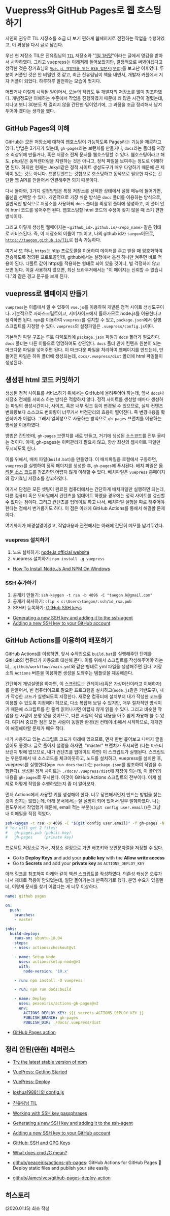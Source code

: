 # Vuepress와 GitHub Pages로 웹 호스팅하기

지인의 권유로 TIL 저장소를 조금 더 보기 편하게 웹페이지로 전환하는 작업을 수행하였고, 이 과정을 다시 글로 남긴다.

우선 현 저장소 TIL은 진유림님의 [`TIL`](https://github.com/milooy/TIL) 저장소와 "[1일 1커밋](https://milooy.wordpress.com/2015/10/08/daily-commit/)"이라는 글에서 영감을 받아서 시작하였다. 그리고 vuepress는 이래저래 들어보았지만, 결정적으로 써봐야겠다고 생각한 것은 장기효님의 [`Vue.js 개발자를 위한 ES6 입문서(무료)`](https://joshua1988.github.io/es6-online-book/)를 보고난 이후였다. 두 분이 커플인 것은 안 비밀인 것 같고, 최근 진유림님이 책을 내면서, 개발자 커플에서 저자 커플이 되었다. 하루하루 발전하는 모습이 멋지다.

어쨌거나 이렇게 시작된 일이어서, 오늘의 작업도 두 개발자의 저장소를 많이 참조하였다. 개념정도만 이해하는 수준에서 작업을 진행하였기 때문에 꽤 많은 시간이 걸렸는데, 지나고 보니 30분도 채 걸리지 않을 간단한 일이었기에, 그 과정을 조금 정리해서 남겨두어야 겠다는 생각을 했다.

## GitHub Pages의 이해

GitHub는 모든 저장소에 대하여 웹호스팅이 가능하도록 Pages라는 기능을 제공하고 있다. 방법은 3가지가 있는데, `gh-pages`라는 브랜치를 만들거나, `docs`라는 폴더를 저장소 최상위에 만들거나, 혹은 저장소 전체 문서를 웹호스팅할 수 있다. 웹호스팅이라고 해도, php같은 동적렌더링을 지원하는 것은 아니고, 정적 파일을 보여주는 정도로 이해하면 된다. 하지만 현재는 Jekyll같은 정적 사이트 생성도구가 매우 다양하기 때문에 큰 제약이 있는 것도 아니다. 프론트엔드는 깃헙으로 호스팅하고 동적으로 필요한 자료는 간단한 웹 API를 만들어서 연결해주면 되기 때문이다.

다시 돌아와, 3가지 설정방법은 특정 저장소를 선택한 상태에서 설정 메뉴에 들어가면, 옵션을 선택할 수 있다. 개인적으로 가장 쉬운 방식은 `docs` 폴더를 이용하는 방식으로, 일반적인 방식으로 저장소를 사용하되 `docs` 폴더를 최상위 폴더에 생성하고, 이 폴더 안에 html 코드를 넣어주면 된다. 웹호스팅할 html 코드의 수정이 잦지 않을 때 쓰기 편한 방식이다.

그리고 이렇게 생성된 웹페이지는 `<github_id>.github.io/<repo_name>` 같은 형태로 서비스된다. 즉, 이 저장소의 이름이 `TIL`이고, 나의 github id가 `taegon`이므로, [`https://taegon.github.io/TIL`](https://taegon.github.io/TIL)로 접속 가능하다.

여기서 또 하나, `https`는 http 프로토콜을 이용하여 데이터를 주고 받을 때 암호화하여 전송하도록 정의된 프로토콜인데, github에서는 설정에서 옵션 하나만 켜주면 바로 적용이 된다. 디폴트 값이 https를 적용하는 형태로 되어 있을 것이니, 별 걱정하지 않고 쓰면 된다. 이걸 사용하지 않으면, 최신 브라우저에서는 "이 페이지는 신뢰할 수 없습니다."와 같은 경고 문구를 보게 된다.

## vuepress로 웹페이지 만들기

`vuepress`는 이름에서 알 수 있듯이 `vue.js`를 이용하여 개발된 정적 사이트 생성도구이다. 기본적으로 자바스크립트이고, 서버사이드에서 돌아가므로 node.js를 이용한다고 생각하면 된다. `npm`를 이용하여 `vuepress`를 설치할 수 있고, `package.json`에서 실행스크립트를 지정할 수 있다. `vuepress`의 설정파일은 `.vuepress/config.js`이다.

기본적인 파일 구조는 루트 디렉토리에 `package.json` 파일과 `docs` 폴더가 필요하다. `docs` 폴더는 다른 이름으로 명명하여도 상관없다. `docs` 폴더 안에 컨텐츠 원본이 되는 마크다운 파일을 넣어주면 된다. 이 마크다운 파일을 처리하여 웹페이지를 만드는데, 만들어진 파일은 하위 폴더에 생성되는데, `docs/.vuepress/dist` 폴더에 html 파일들이 생성된다.

## 생성된 html 코드 커밋하기

생성된 정적 사이트를 서비스하기 위해서는 GitHub에 올려주어야 하는데, 앞서 `docs`나 저장소 전체를 서비스 하는 방식은 적합하지 않다. 정적 사이트를 생성할 때마다 생성하는 파일의 생성시간이나, 사이즈, 혹은 내부 링크 등이 변경될 수 있으므로, 실제 컨텐츠 변화량보다 소스코드 변화량이 너무커서 버전관리의 효용이 떨어진다. 즉 변경내용을 확인하기가 어렵다. 그래서 일회성으로 사용하는 방식으로 `gh-pages` 브랜치를 이용하는 방식을 이용하였다.

방법은 간단한데, `gh-pages` 브랜치를 새로 만들고, 거기에 생성된 소스코드를 전부 올리는 것이다. 이때, gh-pages는 이력관리가 필요치 않고, 항상 최신의 웹사이트 파일만 푸시되도록 한다.

이를 위해서, 배치 파일(`build.bat`)을 만들었다. 이 배치파일을 로컬에서 구동하면, `vuepress`를 실행하여 정적 페이지를 생성한 후, `gh-pages`에 푸시된다. 배치 파일은 [올려둔 소스 코드](https://github.com/taegon/TIL/blob/master/build.bat)를 참조하면 어렵지 않게 이해할 수 있다. 배치파일은 `vuepress` 홈페이지와 장기효님 저장소를 참고하였다.

여기서 단점은 모든 셋팅이 완료된 컴퓨터에서는 간단하게 배치파일만 실행하면 되는데, 다른 컴퓨터 혹은 모바일에서 컨텐츠를 업데이트 하였을 경우에는 정적 사이트를 갱신할 수 없다는 점이다. 그리고 컨텐츠를 업데이트 하고 나서, 배치파일 실행을 따로 해주어야 한다는 점에서 번거롭기도 하다. 이 점은 아래에 GitHub Actions를 통해서 해결할 문제이다.

여기까지가 배경설명이었고, 작업내용과 관련해서는 아래에 간단히 메모를 남겨두었다.

### vuepress 설치하기

1. 노드 설치하기: [node.js official website](https://nodejs.org/en/download/)
1. vuepress 설치하기: `npm install -g vuepress`

* [How To Install Node.Js And NPM On Windows](https://phoenixnap.com/kb/install-node-js-npm-on-windows)

### SSH 추가하기

1. 공개키 만들기: `ssh-keygen -t rsa -b 4096 -C "taegon.k@gmail.com"`
1. 공개키 복사하기: `clip < c:\Users\taegon/.ssh/id_rsa.pub`
1. SSH키 등록하기: [GitHub SSH keys](https://github.com/settings/keys)

* [Generating a new SSH key and adding it to the ssh-agent](https://help.github.com/en/github/authenticating-to-github/generating-a-new-ssh-key-and-adding-it-to-the-ssh-agent#adding-your-ssh-key-to-the-ssh-agent)
* [Adding a new SSH key to your GitHub account](https://help.github.com/en/github/authenticating-to-github/adding-a-new-ssh-key-to-your-github-account)

## GitHub Actions를 이용하여 배포하기

GitHub Actions를 이용하면, 앞서 수작업으로 `build.bat`를 실행해주던 단계를 GitHub의 컴퓨터가 자동으로 대신해 준다. 이를 위해서 스크립트를 작성해주어야 하는데, `.github/workflows/main.yml`와 같은 형태로 yml 파일을 생성해주면 된다. 저장소의 `Actions` 버튼을 이용하면 생성을 도와주는 템플릿을 제공해준다.

간단하게 개념설명을 하자면, 이 스크립트는 컨테이너(혹은 가상머신이라고 이해하자)를 만들어서, 빈 컴퓨터이므로 필요한 프로그램을 설치하고(`node.js`같은 기반도구), 내가 작성한 코드가 실행되도록 지정한다. 새로운 컴퓨터에 설치부터 내가 작성한 코드를 이용할 수 있도록 지정해야 하므로, 다소 복잡해 보일 수 있지만, 매우 절차적인 방식이기 때문에 스크립트를 한 줄씩 읽어나가면 어렵지 않게 읽을 수 있다. 그리고 비슷한 작업을 한 사람이 분명 있을 것이므로, 다른 사람의 작업 내용을 아주 쉽게 차용해 쓸 수 있다. 여기서 중요한 점은 모든 사람이 동일한 환경(빈 컨테이너)에서 시작하므로, 개개인이 해결해야할 문제가 매우 적다.

내가 사용하고 있는 스크립트 코드가 아래에 있으므로, 먼저 한번 훑어보고 나머지 글을 읽어도 좋겠다. 글로 풀어서 설명을 하자면, "master" 브랜치가 푸시되면 (나는 마스터 브랜치 밖에 없으므로, 내가 컨텐츠를 업데이트 하면) 이 스크립트가 실행된다. 스크립트는 우분투에서 내 소스코드를 체크아웃하고, 노드를 설치하고, vuepress를 설치한 후, vuepress를 실행한다(`npm run docs:build`는 `package.json`를 참조하여 작업을 수행한다). 생성된 정적 사이트는 `./docs/.vuepress/dist`에 저장이 되는데, 이 폴더의 내용을 `gh-pages`로 푸시한다. 이것이 GitHub Actions 스크립트의 전부이다. 이제 실제로 어떻게 작업을 수행하였는지 좀 더 알아보자.

먼저 Actions에서 사용할 키를 생성해야 한다. 너무 당연해서인지 만드는 방법을 찾는 것이 쉽지는 않았는데, 아래 문서에서는 잘 설명이 되어 있어서 일부 발췌하였다. 나는 윈도우에서 작업했기 때문에, email 적는 부분(`$(git config user.email)`)은 그냥 내 이메일을 직접 적었다.

```bash
ssh-keygen -t rsa -b 4096 -C "$(git config user.email)" -f gh-pages -N ""
# You will get 2 files:
#   gh-pages.pub (public key)
#   gh-pages     (private key)
```

프로젝트 저장소로 가서, 저장소 설정으로 가면 배포키와 보안문자열을 저장할 수 있다.

* Go to **Deploy Keys** and add your **public key** with the **Allow write access**
* Go to **Secrets** and add your **private key** as `ACTIONS_DEPLOY_KEY`

아래 링크를 참조하여 아래와 같이 액션 스크립트를 작성하였다. 의존성 캐싱은 오류가 나서 제대로 적용이 안되었는데, 일단 돌아가는데 만족하기로 했다. 분명 수요가 있을텐데, 이렇게 문서를 찾기 어렵다는 게 너무 이상하다.

```yml
name: github pages

on:
  push:
    branches:
    - master

jobs:
  build-deploy:
    runs-on: ubuntu-18.04
    steps:
    - uses: actions/checkout@v1

    - name: Setup Node
      uses: actions/setup-node@v1
      with:
        node-version: '10.x'

    - run: npm install -D vuepress

    - run: npm run docs:build

    - name: Deploy
      uses: peaceiris/actions-gh-pages@v2
      env:
        ACTIONS_DEPLOY_KEY: ${{ secrets.ACTIONS_DEPLOY_KEY }}
        PUBLISH_BRANCH: gh-pages
        PUBLISH_DIR: ./docs/.vuepress/dist
```

* [GitHub Pages action](https://github.com/marketplace/actions/github-pages-action#getting-started)

## 정리 안된(~~안한~~) 레퍼런스

* [Try the latest stable version of npm](https://docs.npmjs.com/try-the-latest-stable-version-of-npm)

* [VuePress: Getting Started](https://vuepress.vuejs.org/guide/getting-started.html#global-installation)
* [VuePress: Deploy](https://vuepress.vuejs.org/guide/deploy.html#github-pages)

* [joshua1988님의 config.js](https://github.com/joshua1988/es6-online-book/blob/master/docs/.vuepress/config.js)
* [진유림님 TIL](https://github.com/milooy/TIL)

* [Working with SSH key passphrases](https://help.github.com/en/github/authenticating-to-github/working-with-ssh-key-passphrases)
* [Generating a new SSH key and adding it to the ssh-agent](https://help.github.com/en/enterprise/2.16/user/github/authenticating-to-github/generating-a-new-ssh-key-and-adding-it-to-the-ssh-agent#generating-a-new-ssh-key)
* [Adding a new SSH key to your GitHub account](https://help.github.com/en/enterprise/2.16/user/github/authenticating-to-github/adding-a-new-ssh-key-to-your-github-account)
* [GitHub: SSH and GPG Keys](https://github.com/settings/keys)

* [What does cmd /C mean?](https://stackoverflow.com/questions/515309/what-does-cmd-c-mean)

* [github/peaceiris/actions-gh-pages](https://github.com/peaceiris/actions-gh-pages): GitHub Actions for GitHub Pages 🚀 Deploy static files and publish your site easily.
* [github/JamesIves/github-pages-deploy-action](https://github.com/JamesIves/github-pages-deploy-action)

## 히스토리

(2020.01.15) 최초 작성
